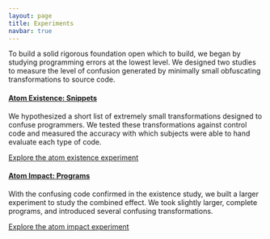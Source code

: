 ```yaml
---
layout: page
title: Experiments
navbar: true
---
```


To build a solid rigorous foundation open which to build, we began by studying programming errors at the lowest level. We designed two studies to measure the level of confusion generated by minimally small obfuscating transformations to source code.

#### [Atom Existence: Snippets](2016-snippet-study)

We hypothesized a short list of extremely small transformations designed to confuse programmers. We tested these transformations against control code and measured the accuracy with which subjects were able to hand evaluate each type of code.

[Explore the atom existence experiment](2016-snippet-study)

#### [Atom Impact: Programs](2016-program-study)

With the confusing code confirmed in the existence study, we built a larger experiment to study the combined effect. We took slightly larger, complete programs, and introduced several confusing transformations. 

[Explore the atom impact experiment](2016-program-study)
